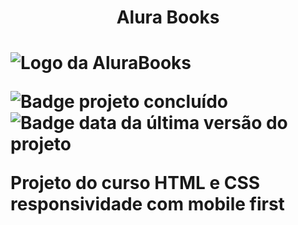 <h1 align="center"> Alura Books<h1>

![Logo da AluraBooks](https://user-images.githubusercontent.com/123994307/218933373-7eaefac0-beca-4029-a5cd-0666dd9dc554.svg)

![Badge projeto concluído](https://img.shields.io/badge/status-concluded-green)
![Badge data da última versão do projeto](https://img.shields.io/badge/release%20date-february-green)

  Projeto do curso HTML e CSS responsividade com mobile first
